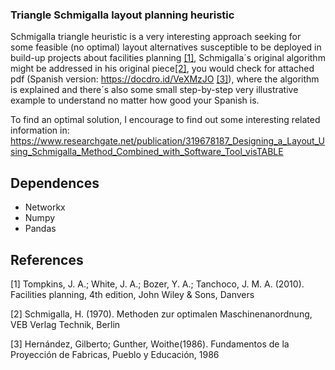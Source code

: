 ### Triangle Schmigalla layout planning heuristic

Schmigalla triangle heuristic is a very interesting approach  seeking for some feasible (no optimal) layout alternatives susceptible to be deployed in build-up projects about facilities planning [[1]](#1), Schmigalla´s original algorithm might be addressed in his original piece[[2]](#1), you would check for attached pdf (Spanish version: https://docdro.id/VeXMzJO [[3]](#3)), where the algorithm is explained and there´s also some small step-by-step very illustrative example  to understand no matter how good your Spanish is.

To find an optimal solution, I encourage to find out some interesting related information in: https://www.researchgate.net/publication/319678187_Designing_a_Layout_Using_Schmigalla_Method_Combined_with_Software_Tool_visTABLE

## Dependences

- Networkx
- Numpy
- Pandas


## References
<a id="1">[1]</a> Tompkins, J. A.; White, J. A.; Bozer, Y. A.; Tanchoco, J. M. A. (2010). Facilities planning, 4th edition, John Wiley & Sons, Danvers

<a id="2">[2]</a> Schmigalla,  H. (1970).  Methoden zur  optimalen  Maschinenanordnung, VEB  Verlag  Technik, Berlin

<a id="3">[3]</a> Hernández, Gilberto; Gunther, Woithe(1986). Fundamentos de la Proyección de Fabricas, Pueblo y Educación, 1986
